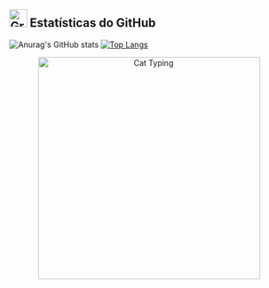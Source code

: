 ## <img src="https://deg5yqzgv0xl2.cloudfront.net/i4vkya%2Fpreview%2F67696015%2Fmain_large.png?response-content-disposition=inline%3Bfilename%3D%22main_large.png%22%3B&response-content-type=image%2Fpng&Expires=1748807902&Signature=huMH0q65tx2WEvHl3qmjkZyZSoFlsxTTLRSjJYuynQMd2ejSmGaC5fP0SK8QHQpLgAcVtCcGn-8QgwWhMo0Ccka5LtQTJ7twmvsM0rHmWUNOyuotc15ty-fZ52wxqrUgeGek8LOV7A8PMfuIKFIj7c6szzWOtHak0nwjNixCuwIZ3PegiQMabZPxcbGiykUG9Jz2wBKCWs2Y9gAMpoM5kNUMAFEhzTcytN5VR~sVNYsCVKG08M9Z5c8TU7Jpefzp1gO4NS4N0sj4134vmtXb4Cue37mHjnYcN864CjxOPEovgdzgDC6hfBCdKsLaWF~xv~AS-0Nl2Kj9UgAin8ysHw__&Key-Pair-Id=APKAJT5WQLLEOADKLHBQ" alt="Gráfico" width="32" height="32"/> Estatísticas do GitHub


![Anurag's GitHub stats](https://github-readme-stats.vercel.app/api?username=sstryss&theme=shadow_red&show_icons=true&title_color=8b0000&text_color=ffffff) [![Top Langs](https://github-readme-stats.vercel.app/api/top-langs/?username=sstryss&theme=shadow_red&title_color=8b0000&text_color=ffffff&langs_count_color=ff4500)](https://github.com/sstryss/github-readme-stats)

<div align="center">
  <img src="https://media.tenor.com/bCfpwMjfAi0AAAAM/cat-typing.gif" alt="Cat Typing" width="400">
</div>








